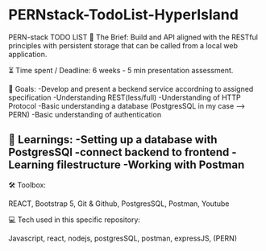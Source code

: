 # PERNstack-TodoList-HyperIsland

PERN-stack TODO LIST
📂 The Brief: Build and API aligned with the RESTful principles with persistent storage that can be called from a local web application.

⏳ Time spent / Deadline: 6 weeks - 5 min presentation assessment.

🎯 Goals:
-Develop and present a beckend service accordning to assigned specification
-Understanding REST(less/full)
-Understanding of HTTP Protocol
-Basic understanding a database (PostgresSQL in my case --> PERN)
-Basic understanding of authentication

📘 Learnings:
-Setting up a database with PostgresSQl
-connect backend to frontend
-Learning filestructure 
-Working with Postman 
-

🛠 Toolbox:

REACT, Bootstrap 5, Git & Github, PostgresSQL, Postman, Youtube

💻 Tech used in this specific repository:

Javascript, react, nodejs, postgresSQL, postman, expressJS, (PERN)
